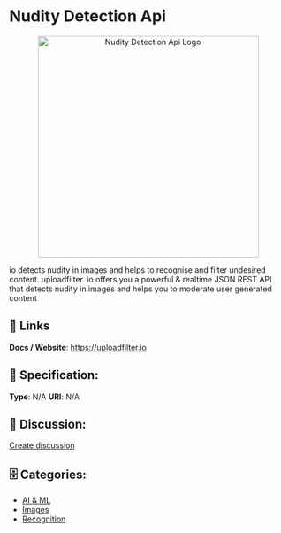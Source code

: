 # Nudity Detection Api
<p align="center">
    <img width="400" src="https://raw.githubusercontent.com/apis-list/apis-list/main/apis/nudity-detection-api/logo_256x256.png" alt="Nudity Detection Api Logo"/>
</p>

io detects nudity in images and helps to recognise and filter undesired content. uploadfilter. io offers you a powerful & realtime JSON REST API that detects nudity in images and helps you to moderate user generated content

##  🔗 Links
**Docs / Website**: https://uploadfilter.io

## 🧬 Specification:
**Type**: N/A
**URI**: N/A

## 💬 Discussion:
[Create discussion](https://github.com/apis-list/apis-list/discussions/new)

## 🗄️ Categories:
- [AI & ML](https://github.com/apis-list/apis-list#ai-and-ml)
- [Images](https://github.com/apis-list/apis-list#images)
- [Recognition](https://github.com/apis-list/apis-list#recognition)







